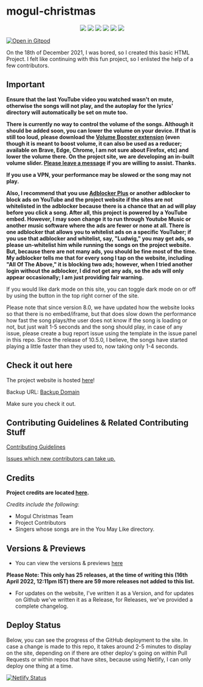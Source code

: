 # mogul-christmas

<div align="center">
<img src="https://socialify.git.ci/KendallDoesCoding/mogul-christmas/image?description=1&descriptionEditable=Ludwig%20Ahgren%20made%20a%20Christmas%20Album%20in%202020.%20This%20project%20allows%20you%20to%20play%20all%20the%20songs%20from%20the%20album%20in%20your%20browser.&font=Inter&forks=1&issues=1&name=1&owner=1&pattern=Solid&pulls=1&stargazers=1&theme=Dark&cache=600" />
<img src="https://github-size-badge.herokuapp.com/KendallDoesCoding/mogul-christmas.svg" />
<a href="https://github.com/KendallDoesCoding/mogul-christmas">
<a href="https://github.com/KendallDoesCoding/mogul-christmas"><img src="https://badges.frapsoft.com/os/v1/open-source.svg?v=103"></a>
<a href="https://github.com/KendallDoesCoding/mogul-christmas/graphs/contributors"><img src="https://img.shields.io/github/contributors/KendallDoesCoding/mogul-christmas?color=brightgreen"></a>
<a href="https://github.com/KendallDoesCoding/mogul-christmas/issues?q=is%3Aissue+is%3Aclosed"><img src="https://img.shields.io/github/issues-closed-raw/KendallDoesCoding/mogul-christmas?color=yellow"></a>
<a href="https://github.com/KendallDoesCoding/mogul-christmas/pulls?q=is%3Apr+is%3Aclosed"><img src="https://img.shields.io/github/issues-pr-closed-raw/KendallDoesCoding/mogul-christmas?color=0059b3"></a>
</div>

[![Open in Gitpod](https://gitpod.io/button/open-in-gitpod.svg)](https://gitpod.io/#https://github.com/KendallDoesCoding/mogul-christmas)

On the 18th of December 2021, I was bored, so I created this basic HTML Project. I felt like continuing with this fun project, so I enlisted the help of a few contributors.

## Important

**Ensure that the last YouTube video you watched wasn't on mute, otherwise the songs will not play, and the autoplay for the lyrics' directory will automatically be set on mute too.**

**There is currently no way to control the volume of the songs. Although it should be added soon, you can lower the volume on your device. If that is still too loud, please download the [Volume Booster extension](https://chrome.google.com/webstore/detail/volume-master/jghecgabfgfdldnmbfkhmffcabddioke) (even though it is meant to boost volume, it can also be used as a reducer; available on Brave, Edge, Chrome, I am not sure about Firefox, etc) and lower the volume there. On the project site, we are developing an in-built volume slider. [Please leave a message](https://github.com/KendallDoesCoding/mogul-christmas/issues/105) if you are willing to assist. Thanks.**
 
**If you use a VPN, your performance may be slowed or the song may not play.**

**Also, I recommend that you use [Adblocker Plus](https://mogulchristmas.kendalldoescoding.gq/adblockerplus) or another adblocker to block ads on YouTube and the project website if the sites are not whitelisted in the adblocker because there is a chance that an ad will play before you click a song. After all, this project is powered by a YouTube embed. However, I may soon change it to run through Youtube Music or another music software where the ads are fewer or none at all. There is one adblocker that allows you to whitelist ads on a specific YouTuber; if you use that adblocker and whitelist, say, "Ludwig," you may get ads, so please un-whitelist him while running the songs on the project website. But, because there are not many ads, you should be fine most of the time. My adblocker tells me that for every song I tap on the website, including "All Of The Above," it is blocking two ads; however, when I tried another login without the adblocker, I did not get any ads, so the ads will only appear occasionally; I am just providing fair warning.**
  
  

If you would like dark mode on this site, you can toggle dark mode on or off by using the button in the top right corner of the site.

Please note that since version 8.0, we have updated how the website looks so that there is no embed/iframe, but that does slow down the performance how fast the song plays/the user does not know if the song is loading or not, but just wait 1-5 seconds and the song should play, in case of any issue, please create a bug report issue using the template in the issue panel in this repo. Since the release of 10.5.0, I believe, the songs have started playing a little faster than they used to, now taking only 1-4 seconds.

## Check it out here

The project website is hosted [here](https://kendalldoescoding.gq/mogulchristmas)!

Backup URL: [Backup Domain](https://mogulchristmas.netlify.app)

Make sure you check it out.

## Contributing Guidelines & Related Contributing Stuff

[Contributing Guidelines](./.github/CONTRIBUTING.md)

[Issues which new contributors can take up.](https://github.com/KendallDoesCoding/mogul-christmas/contribute)

## Credits

**Project credits are located [here](https://mogulchristmas.kendalldoescoding.gq/credits).**

_Credits include the following_:

- Mogul Christmas Team
- Project Contributors
- Singers whose songs are in the You May Like directory.

## Versions & Previews

- You can view the versions & previews [here](https://mogulchristmas.kendalldoescoding.gq/versionsandpreviews)

**Please Note: This only has 25 releases, at the time of writing this (16th April 2022, 12:11pm IST) there are 59 more releases not added to this list.**

- For updates on the website, I've written it as a Version, and for updates on Github we've written it as a Release, for Releases, we've provided a complete changelog.

## Deploy Status

Below, you can see the progress of the GitHub deployment to the site. In case a change is made to this repo, it takes around 2-5 minutes to display on the site, depending on if there are other deploy's going on within Pull Requests or within repos that have sites, because using Netlify, I can only deploy one thing at a time.

[![Netlify Status](https://api.netlify.com/api/v1/badges/c9a61158-0ccb-489e-ba45-85eafcf4bc3b/deploy-status)](https://app.netlify.com/sites/mogulchristmas/deploys)
